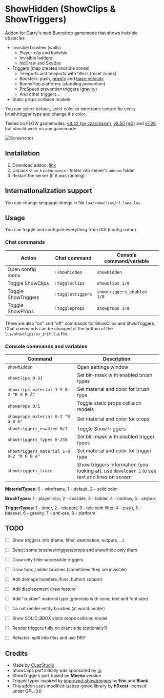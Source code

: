 # ShowHidden (ShowClips & ShowTriggers)

Addon for Garry's mod Bunnyhop gamemode that shows invisible obstacles.

* Invisible brushes (walls)
  * Player-clip and Invisible
  * Invisible ladders
  * NoDraw and SkyBox
* Triggers (map created invisible zones)
  * Teleports and teleports with filters (reset zones)
  * Boosters: push, [gravity](https://gamebanana.com/prefabs/6677) and [base-velocity](https://gamebanana.com/prefabs/7118)
  * BunnyHop platforms (standing prevention)
  * PreSpeed prevention triggers ([gravity](https://gamebanana.com/prefabs/6760))
  * And other triggers...
* Static props collision models

You can select default, solid-color or wireframe texture for every brush/trigger type and change it's color.

Tested on FLOW gamemodes: [v8.42 (by czarchasm)](https://czarchasm.club/bhop.html), [v8.50 (pG)](https://github.com/GMSpeedruns/GM-BunnyHop) and [v7.26](https://github.com/GMSpeedruns/Flow-Release/tree/master/Gamemodes/Flow%20Network%20-%20All%20gamemodes/Flow%20Network%20-%20Bunny%20Hop/Gamemode), but should work on any gamemode

![Screenshot](https://snipboard.io/6HYL17.jpg)


## Installation

1. Download addon: [link](https://github.com/unktower/show_hidden/archive/refs/heads/master.zip)
1. Unpack `show_hidden-master` folder into server's `addons` folder
2. Restart the server (if it was running)


## Internationalization support

You can change language strings in file `lua/showclips/cl_lang.lua`.


## Usage

You can toggle and configure everything from GUI (config menu).


### Chat commands

| Action              | Chat command      | Console command/variable   |
| ------------------- | ----------------- | -------------------------- |
| Open config menu    | `!showhidden`     | `showhidden`               |
| Toggle ShowClips    | `!toggleclips`    | `showclips 1/0`            |
| Toggle ShowTriggers | `!toggletriggers` | `showtriggers_enabled 1/0` |
| Toggle ShowProps    | `!toggleprops`    | `showprops 1/0`            |

There are also "on" and "off" commands for ShowClips and ShwoTriggers.
Chat commands can be changed at the bottom of the `lua/showclips/sv_init.lua` file.


### Console commands and variables

| Command | Description |
| ------- | ----------- |
| `showhidden` | Open settings window |
| `showclips 0-31` | Set bit-mask with enabled brush types |
| `showclips_material 1-5 0-2 "R G B A"` | Set material and color for brush type |
| `showprops 0/1` | Toggle static props collision models |
| `showprops_material 0-2 "R G B A"` | Set material and color for props |
| `showtriggers_enabled 0/1` | Toggle ShowTriggers |
| `showtriggers_types 0-255` | Set bit-mask with enabled trigger types |
| `showtriggers_material 1-8 0-2 "R G B A"` | Set material and color for trigger type |
| `showtriggers_trace` | Show triggers information (you looking at), use `developer 1` to see text and lines on screen |

**MaterialTypes:** 0 - wireframe, 1 - default, 2 - solid color

**BrushTypes:** 1 - player-clip, 2 - invisible, 3 - ladder, 4 - nodraw, 5 - skybox

**TriggerTypes:** 1 - other, 2 - teleport, 3 - tele with filter, 4 - push, 5 - basevel, 6 - gravity, 7 - anti-pre, 8 - platform


## TODO
* [ ] Show triggers info (name, filter, destination, outputs, ...)
* [ ] Select some brushes/triggers/props and show/hide only them
* [ ] Draw only filter-accessible triggers
* [ ] Draw func_ladder brushes (sometimes they are invisible)
* [ ] Add damage boosters (func_button) support
* [ ] Add displacement draw feature
* [ ] Add "custom" material type (generate with color, text and font size)
* [ ] Do not render entity brushes (at world center)
* [ ] Show SOLID_BBOX static props collision model
* [ ] Render triggers fully on client side (optionally?)
* [ ] Refactor: split into files and use DRY


## Credits

* Made by [CLazStudio](https://steamcommunity.com/id/CLazStudio/) 
* ShowClips part initially was sponsored by [rq](https://steamcommunity.com/id/relrq/)
* ShowTriggers part based on __Meeno__ version
* Trigger types inspired by [improved-showtriggers](https://github.com/blankbhop/improved-showtriggers) by __Eric__ and __Blank__
* This addon uses modified [luabsp-gmod](https://github.com/unktower/gmod-luabsp) library by __h3xcat__ licensed under GPL-3.0
